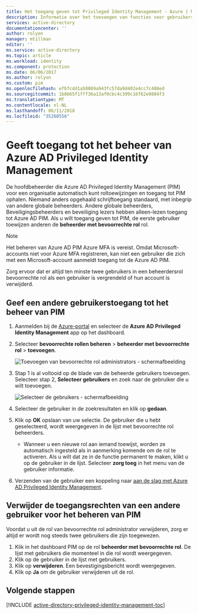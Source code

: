 ```yaml
---
title: Het toegang geven tot Privileged Identity Management - Azure | Microsoft Docs
description: Informatie over het toevoegen van functies voor gebruikers met de extensie Azure Active Directory Privileged Identity Management zodat ze PIM kunnen beheren.
services: active-directory
documentationcenter: ''
author: rolyon
manager: mtillman
editor: ''
ms.service: active-directory
ms.topic: article
ms.workload: identity
ms.component: protection
ms.date: 06/06/2017
ms.author: rolyon
ms.custom: pim
ms.openlocfilehash: efbfcdd1a50069a943fc57da9d402e4cc7c408ed
ms.sourcegitcommit: 1b8665f1fff36a13af0cbc4c399c16f62e9884f3
ms.translationtype: MT
ms.contentlocale: nl-NL
ms.lasthandoff: 06/11/2018
ms.locfileid: "35260556"
---
```

# <a name="giving-access-to-manage-azure-ad-privileged-identity-management"></a>Geeft toegang tot het beheer van Azure AD Privileged Identity Management
De hoofdbeheerder die Azure AD Privileged Identity Management (PIM) voor een organisatie automatisch kunt roltoewijzingen en toegang tot PIM ophalen. Niemand anders opgehaald schrijftoegang standaard, met inbegrip van andere globale beheerders. Andere globale beheerders, Beveiligingsbeheerders en beveiliging lezers hebben alleen-lezen toegang tot Azure AD PIM. Als u wilt toegang geven tot PIM, de eerste gebruiker toewijzen anderen de **beheerder met bevoorrechte rol** rol.

> [!NOTE]
> Het beheren van Azure AD PIM Azure MFA is vereist. Omdat Microsoft-accounts niet voor Azure MFA registreren, kan niet een gebruiker die zich met een Microsoft-account aanmeldt toegang tot de Azure AD PIM.
> 
> 

Zorg ervoor dat er altijd ten minste twee gebruikers in een beheerdersrol bevoorrechte rol als een gebruiker is vergrendeld of hun account is verwijderd.

## <a name="give-another-user-access-to-manage-pim"></a>Geef een andere gebruikerstoegang tot het beheer van PIM
1. Aanmelden bij de [Azure-portal](https://portal.azure.com/) en selecteer de **Azure AD Privileged Identity Management** app op het dashboard.
2. Selecteer **bevoorrechte rollen beheren** > **beheerder met bevoorrechte rol** > **toevoegen**.
   
    ![Toevoegen van bevoorrechte rol administrators - schermafbeelding][1]
3. Stap 1 is al voltooid op de blade van de beheerde gebruikers toevoegen. Selecteer stap 2, **Selecteer gebruikers** en zoek naar de gebruiker die u wilt toevoegen.
   
    ![Selecteer de gebruikers - schermafbeelding][2]
4. Selecteer de gebruiker in de zoekresultaten en klik op **gedaan**.
5. Klik op **OK** opslaan van uw selectie. De gebruiker die u hebt geselecteerd, wordt weergegeven in de lijst met bevoorrechte rol beheerders.
   
   * Wanneer u een nieuwe rol aan iemand toewijst, worden ze automatisch ingesteld als in aanmerking komende om de rol te activeren. Als u wilt dat ze in de functie permanent te maken, klikt u op de gebruiker in de lijst. Selecteer **zorg toeg** in het menu van de gebruiker informatie.
6. Verzenden van de gebruiker een koppeling naar [aan de slag met Azure AD Privileged Identity Management](active-directory-privileged-identity-management-getting-started.md).

## <a name="remove-another-users-access-rights-for-managing-pim"></a>Verwijder de toegangsrechten van een andere gebruiker voor het beheren van PIM
Voordat u uit de rol van bevoorrechte rol administrator verwijderen, zorg er altijd er wordt nog steeds twee gebruikers die zijn toegewezen.

1. Klik in het dashboard PIM op de rol **beheerder met bevoorrechte rol**.  De lijst met gebruikers die momenteel in die rol wordt weergegeven.
2. Klik op de gebruiker in de lijst met gebruikers.
3. Klik op **verwijderen**.  Een bevestigingsbericht wordt weergegeven.
4. Klik op **Ja** om de gebruiker verwijderen uit de rol.

<!--Every topic should have next steps and links to the next logical set of content to keep the customer engaged-->
## <a name="next-steps"></a>Volgende stappen
[!INCLUDE [active-directory-privileged-identity-management-toc](../../includes/active-directory-privileged-identity-management-toc.md)]

<!--Image references-->

[1]: ./media/active-directory-privileged-identity-management-how-to-give-access-to-pim/PIM_add_PRA.png
[2]: ./media/active-directory-privileged-identity-management-how-to-give-access-to-pim/PIM_select_users.png

